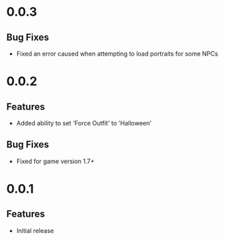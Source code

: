 ﻿# 0.0.3

## Bug Fixes
- Fixed an error caused when attempting to load portraits for some NPCs

# 0.0.2

## Features
- Added ability to set 'Force Outfit' to 'Halloween'

## Bug Fixes
- Fixed for game version 1.7+

# 0.0.1

## Features
- Initial release